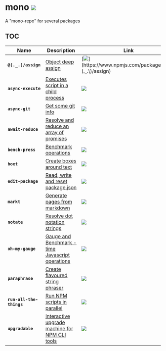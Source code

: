 # mono [![](https://circleci.com/gh/omrilotan/mono.svg?style=svg)](https://circleci.com/gh/omrilotan/workflows/mono)
A "mono-repo" for several packages

## TOC

| Name | Description | Link
| --- | --- | ---
| **`@(._.)/assign`** | [Object deep assign](./packages/assign#readme) | [![](https://img.shields.io/npm/v/%40\(._.\)/assign.svg)](https://www.npmjs.com/package/%40\(._.\)/assign)
| **`async-execute`** | [Executes script in a child process](./packages/async-execute#readme) | [![](https://img.shields.io/npm/v/async-execute.svg)](https://www.npmjs.com/package/async-execute)
| **`async-git`** | [Get some git info](./packages/async-git#readme) | [![](https://img.shields.io/npm/v/async-git.svg)](https://www.npmjs.com/package/async-git)
| **`await-reduce`** | [Resolve and reduce an array of promises](./packages/await-reduce#readme) | [![](https://img.shields.io/npm/v/await-reduce.svg)](https://www.npmjs.com/package/await-reduce)
| **`bench-press`** | [Benchmark operations](./packages/bench-press#readme) | [![](https://img.shields.io/npm/v/bench-press.svg)](https://www.npmjs.com/package/bench-press)
| **`boxt`** | [Create boxes around text](./packages/boxt#readme) | [![](https://img.shields.io/npm/v/boxt.svg)](https://www.npmjs.com/package/boxt)
| **`edit-package`** | [Read, write and reset package.json](./packages/edit-package#readme) | [![](https://img.shields.io/npm/v/edit-package.svg)](https://www.npmjs.com/package/edit-package)
| **`markt`** | [Generate pages from markdown](./packages/markt#readme) | [![](https://img.shields.io/npm/v/markt.svg)](https://www.npmjs.com/package/markt)
| **`notate`** | [Resolve dot notation strings](./packages/notate#readme) | [![](https://img.shields.io/npm/v/notate.svg)](https://www.npmjs.com/package/notate)
| **`oh-my-gauge`** | [Gauge and Benchmark - time Javascript operations](./packages/oh-my-gauge#readme) | [![](https://img.shields.io/npm/v/oh-my-gauge.svg)](https://www.npmjs.com/package/oh-my-gauge)
| **`paraphrase`** | [Create flavoured string phraser](./packages/paraphrase#readme) | [![](https://img.shields.io/npm/v/paraphrase.svg)](https://www.npmjs.com/package/paraphrase)
| **`run-all-the-things`** | [Run NPM scripts in parallel](./packages/run-all-the-things#readme) | [![](https://img.shields.io/npm/v/run-all-the-things.svg)](https://www.npmjs.com/package/run-all-the-things)
| **`upgradable`** | [Interactive upgrade machine for NPM CLI tools](./packages/upgradable#readme) | [![](https://img.shields.io/npm/v/upgradable.svg)](https://www.npmjs.com/package/upgradable)
